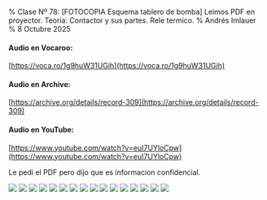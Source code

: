 % Clase Nº 78: [FOTOCOPIA Esquema tablero de bomba] Leimos PDF en proyector. Teoria: Contactor y sus partes. Rele termico.
% Andrés Imlauer
% 8 Octubre 2025

#### Audio en Vocaroo:

[https://voca.ro/1g9huW31UGih](https://voca.ro/1g9huW31UGih)

#### Audio en Archive:

[https://archive.org/details/record-309](https://archive.org/details/record-309)

#### Audio en YouTube:

[https://www.youtube.com/watch?v=euI7UYloCpw](https://www.youtube.com/watch?v=euI7UYloCpw)

Le pedi el PDF pero dijo que es informacion confidencial.

![](https://blogger.googleusercontent.com/img/b/R29vZ2xl/AVvXsEjXleiKEutONRMgDw8o1g1yICuSYQO4Q49Bjr35jPqtsVIgI_SuLPwOlSLncKpZDflbWR-WMQaouKV0CMX830RITOgpcTMJDRJkJtF0y5SrfU-Wer3srfKVgEI4VL1zIddOH5XEhNhw8TvCK_y4jkIq63g8AZRTilYF6iKCvVBT47_tZIBz9TdoBUeAMtw/s4160/IMG_20251008_191358773.jpg)
![](https://blogger.googleusercontent.com/img/b/R29vZ2xl/AVvXsEh_YbYdrz9BfwjAmxH_5bN4jInExiN62kkZoAf_Yngw7MH1UR80Jh6-3Cpb5SJypIRdWS3EGmVelb_rjuBftkeBhmljt-kshyphenhyphenQdrfXK9Gb8X8wUs83c9bvLBMVgEobv_5DH-2RpW3_TeQUiSrQltEiZ3LzjYowSDX1CWSnj3czuzptXHmMrWLYihG1rlSU/s4160/IMG_20251008_192008470.jpg)
![](https://blogger.googleusercontent.com/img/b/R29vZ2xl/AVvXsEiKhD8BlxMzIoV-HnH3fg99gqAg5SFwlhU94sOjn1mbOrgJq-7a5j4n_CGWECaE0JLkF0TVmCrxnxRf7JGFp936i056qHZqsFx2NU3ogPQm5SgIIiSiHGgvbMOxrwkyXRLqgDAIyTMf_lmhCffS5XxIrQOZCYF6QbwK0ZnuuZWo3u0IzFEft-Va4_oUJb8/s4160/IMG_20251008_192135171.jpg)
![](https://blogger.googleusercontent.com/img/b/R29vZ2xl/AVvXsEi9N-b0APJhyphenhyphenvJvFvYOVw-oGazTtLQFe2RVhS5HTv9_BSyRV5hTtp3Ou_vmZjmWuSSSLAwhwXds4OEcZxQ2amaegz5571pM1NSmE7xrmjCCcYIRKsjH2lc3AmrBJRi-7O_mRJ0qAgR1m26jV7uL5ZCpMSimYQuuCkPPFOFHRK8w0m44BdMYziVUILLmwoI/s4160/IMG_20251008_192930944.jpg)
![](https://blogger.googleusercontent.com/img/b/R29vZ2xl/AVvXsEgNxpx8al95VKXJOQxF_fGsCS1Fjsxmx6e8en478jp7I0OW-3kyrqLE0KiZVhRAz1mipwFNI0ni47mq6cLIuIe2h5x7eOkL6tEW4R51Bw7-LWgHlE8VOW2ESKhDEsMCgAbUKeXeh1TZp3QeQOved0PdI39_i8P40k8EAoidLzjeYqQ_mfs8rI_NUU_2t-o/s4160/IMG_20251008_193158444.jpg)
![](https://blogger.googleusercontent.com/img/b/R29vZ2xl/AVvXsEiFiajd2QQ4oXIbN89WobXdEHlQGRQVe9KFytATseL_HZ1dHj30_bhYdmQFUJat6c-90UkoZCtVtwH_EasTS2mPw77a9lx6BUzkJn57B5R85Ug8g6KNCY3rGQ06swDAnh2tZqgvf26MJf0rydG4XGBRyzcMDF8eF5kdUlaB4hSq6u3uIgTHDOp4KcPVq_0/s4160/IMG_20251008_193411379.jpg)
![](https://blogger.googleusercontent.com/img/b/R29vZ2xl/AVvXsEjufjgeLjuaXP-ik6tRDbAtK4EAk32DlRC6MBNzsGAJKHbJBMonijbKrnPS_bq75pUTfGxlaZUFA3mMMpEAzZejgDzrwNXjiiI7AuqvShIhjjTJzXsw6PxVP8VNcr8Jyg9GZiI9kG8u7i8vam7vcdcVQYcO4LzlulqrLSkYEWT8bH2yGdojqlahN_z4qiE/s4160/IMG_20251008_193415084.jpg)
![](https://blogger.googleusercontent.com/img/b/R29vZ2xl/AVvXsEin8E8H5ivarxQu4mWT9x71EwUOtBGbtH5MTyLTR7zpu1DI6mg8ZzcXFT74EultDX90xOEg7rNXDE7uOhkIAvXRT7TT6BNvvz174qn358433Sz-KVSE-q3jAmw2TnHUPNq-3prMzhaq4pu6M2tAkP5HqoyR7mcOPFKgCcNPJFaixPP0P-FLqAAdy5QThrA/s4160/IMG_20251008_193532905.jpg)
![](https://blogger.googleusercontent.com/img/b/R29vZ2xl/AVvXsEiN_plcHn87Uz4TYG-2ZwtOYrtfwq79dxjdx_BQoQ0W_2YCGo-U8Pl3Tbz_Sbgb3BsnVAqBei8O-HM73sJp38plGqhvnWRmBJcUuva748AT38YRDKwfNDLFctOWfOSDpr2pKcktjnquzPSEwk85ei4XNpelDg-dtyIvHYfxI8rFssf_jTn0bnWyacPdymo/s4160/IMG_20251008_193804782.jpg)
![](https://blogger.googleusercontent.com/img/b/R29vZ2xl/AVvXsEhOx8cMP4OIahn2DyleH6DOYxInVgl5_p-cwEtwnv7wxyP6CN2vvxCtOF6nfvdN3_dl9iximUuu_C5dOU25JPT3olVAaPtZFRBo5CU1HwdUnsd2gYAxtZW1mbJo8nmWTHbZyPIGxnoC4d5-26wCQEGY081-kqv5H1DqtqVJoS5q8ZhJJ116P-2vworBswg/s4160/IMG_20251008_194639583.jpg)
![](https://blogger.googleusercontent.com/img/b/R29vZ2xl/AVvXsEi_6npZ99sNGXE-Omwp_GtrXEoOvlLlBjGDbuyIzfXMmBmBkvSpPj0Z0Kgm0pF14OAeCNoNHAA_FsBvPz4Y36Uh2tWdt_5JJCPLZelJlz3BFhK8R9W0h0Roam6TSJ2PmH4AGSvijjz2UQjqiPr4AtSvsOdyOHu5V_YvrphzzmoGur_BTOdHlrP4nxT2aTU/s4160/IMG_20251008_194641539.jpg)
![](https://blogger.googleusercontent.com/img/b/R29vZ2xl/AVvXsEg-9UoquR4lQMU5nUIo15hjI8zLdmfz63qQWtR-r8-Tv9Pnaioer5KHFDox7euMD-pen44yI2uPxSNXjYGFfGIjw7dXEeL6V_IpjXgTWv2yJSjt5ScNSyvO9ms_vgwPZPuQZ7GPiXpV12YQx3TjvaWmBmqGXmhZ4miTyKBdd2BggsDdPQt-IlFAXYlSDiA/s4160/IMG_20251008_194647243.jpg)
![](https://blogger.googleusercontent.com/img/b/R29vZ2xl/AVvXsEgcax5M9h3MfLi4g0yDONmW7yyLvtUelgrSkSCPk10L1RwSIAMnBFVBvzdid2YU9BDjfZ_m9JZjD_vw_xPpMWpvic2atRYhsFryA5nOJEYyDioi6nuvpwgGtx7CTWZdzxIgPaxig8iW07uv3i-VvagVsiJuakM-ayjg3iTE64zyrvMekjuZn4DqyNhc7v8/s4160/IMG_20251008_194919771.jpg)
![](https://blogger.googleusercontent.com/img/b/R29vZ2xl/AVvXsEin8Ml3GR7c9szHRdpxfY6ALg_8Ec82qGt-paUQvqGWPliprQjv4lysx6Wd7IecG53nZz2katJu-uMlYhxuWHbhdI94KwjwfT9gRECxzhQkEPoXlDY8L0sSCnpCPdTXogeVuIYFOampDBIyDk7aQvQK7lkVQUZvSGs8e6XSz9IN0qP7K6NwIKVIqCGO2XM/s4160/IMG_20251008_195908846.jpg)
![](https://blogger.googleusercontent.com/img/b/R29vZ2xl/AVvXsEjHm8IilEmUBpMP49i4W1J_pdFlWknQOC2lcq-XVh3nN1T080pjRdn2H-Oqn4NzjUFsJTdVDWu2lpfGSqMYymlqv7GNB0phT5kla6A0UWTgsneTqsQeupLjNFm1YsqAG7tOnDEyIJdgKnWrCRPZYiAlpvSWb9ilPjPzt2ZpKYlsecvASJvHdLRa000qSzo/s4160/IMG_20251008_200214284.jpg)
![](https://blogger.googleusercontent.com/img/b/R29vZ2xl/AVvXsEgUj0Msph3nt6aDt8sDFfjpiq4yKyeb1Uy0uol8oalpJ1qBWoax7Ab7DKnrWikeJkTtJy1UWRzt-S0eFc_iNmsqhr5tVvahD6pGb6h-vC04zIuGCNpF3N2ed8UuEMxvJrmWZDn8Fdwz9R-aCbs-7LPzBqAKKSldNRgysEMQtrBZaogOF2teUJ_1Q0DJWjo/s4160/IMG_20251008_200640489.jpg)

